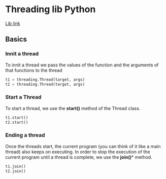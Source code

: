 # Threading lib Python
[Lib link](https://docs.python.org/3/library/threading.html)

## Basics
### Innit a thread
To innit a thread we pass the values of the function and the arguments of that functions to the thread 

```python
t1 = threading.Thread(target, args)  
t2 = threading.Thread(target, args)
```

### Start a Thread
To start a thread, we use the **start()** method of the Thread class.
```python
t1.start()
t2.start()
```
### Ending a thread
Once the threads start, the current program (you can think of it like a main thread) also keeps on executing. In order to stop the execution of the current program until a thread is complete, we use the **join()*** method.  
```python
t1.join()  
t2.join()
```
